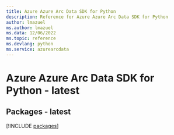 ```yaml
---
title: Azure Azure Arc Data SDK for Python
description: Reference for Azure Azure Arc Data SDK for Python
author: lmazuel
ms.author: lmazuel
ms.data: 12/06/2022
ms.topic: reference
ms.devlang: python
ms.service: azurearcdata
---
```

# Azure Azure Arc Data SDK for Python - latest
## Packages - latest
[!INCLUDE [packages](azure-arc-data-index.md)]